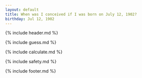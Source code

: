 ```yaml
---
layout: default
title: When was I conceived if I was born on July 12, 1902?
birthday: Jul 12, 1902
---
```


{% include header.md %}

{% include guess.md %}

{% include calculate.md %}

{% include safety.md %}

{% include footer.md %}



